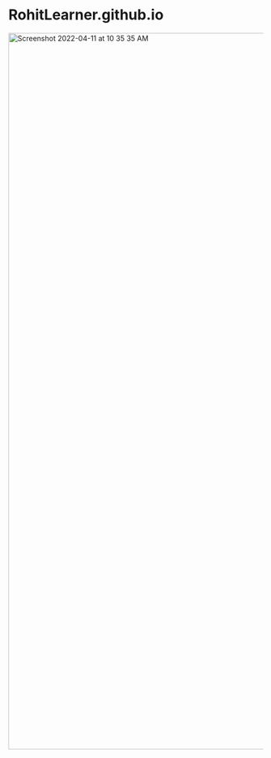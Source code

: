 # RohitLearner.github.io
<img width="1417" alt="Screenshot 2022-04-11 at 10 35 35 AM" src="https://user-images.githubusercontent.com/24774964/162668433-c55193b2-2dd4-488f-8d55-68b72ea7a09d.png">
